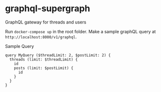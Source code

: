 # graphql-supergraph
GraphQL gateway for threads and users

Run `docker-compose up` in the root folder. Make a sample graphQL query at `http://localhost:8000/v1/graphql`.

Sample Query
```
query MyQuery ($threadLimit: 2, $postLimit: 2) {
  threads (limit: $threadLimit) {
    id
    posts (limit: $postLimit) {
      id
    }
  }
}
```
